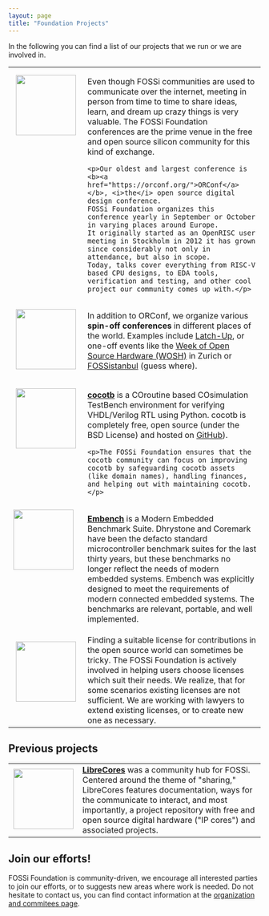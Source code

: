 ```yaml
---
layout: page
title: "Foundation Projects"
---
```


In the following you can find a list of our projects that we run or we
are involved in.

<table width="80%" align="center">
<tr>
  <td style="padding: 15px; vertical-align: top">
    <a href="https://orconf.org"><img src="/assets/orconf_logo.png" width="120px"></a>
  </td>
  <td>
    <p>Even though FOSSi communities are used to communicate over the internet, meeting in person from time to time to share ideas, learn, and dream up crazy things is very valuable.
    The FOSSi Foundation conferences are the prime venue in the free and open source silicon community for this kind of exchange.</p>

    <p>Our oldest and largest conference is <b><a href="https://orconf.org/">ORConf</a></b>, <i>the</i> open source digital design conference.
    FOSSi Foundation organizes this conference yearly in September or October in varying places around Europe.
    It originally started as an OpenRISC user meeting in Stockholm in 2012 it has grown since considerably not only in attendance, but also in scope.
    Today, talks cover everything from RISC-V based CPU designs, to EDA tools, verification and testing, and other cool project our community comes up with.</p>
  </td>
</tr>
<tr>
  <td style="padding: 15px; vertical-align: top">
    <img src="/latchup/images/latchupnoloc.png" width="120px">
  </td>
  <td>
    <p>In addition to ORConf, we organize various <b>spin-off conferences</b> in different places of the world.
    Examples include <a href="https://fossi-foundation.org/latchup/">Latch-Up</a>, or one-off events like the <a href="https://fossi-foundation.org/wosh/">Week of Open Source Hardware (WOSH)</a> in Zurich or <a href="https://fossi-foundation.org/fossistanbul/">FOSSistanbul</a> (guess where).</p>
  </td>
</tr>
<tr>
  <td style="padding: 15px; vertical-align: top">
    <img src="/assets/cocotb-logo.svg" width="120px">
  </td>
  <td>
    <p><b><a href="https://www.cocotb.org">cocotb</a></b> is a COroutine based COsimulation TestBench environment for verifying VHDL/Verilog RTL using Python.
    cocotb is completely free, open source (under the BSD License) and hosted on <a href="https://github.com/cocotb/cocotb">GitHub</a>).</p>

    <p>The FOSSi Foundation ensures that the cocotb community can focus on improving cocotb by safeguarding cocotb assets (like domain names), handling finances, and helping out with maintaining cocotb.</p>
  </td>
</tr>
<tr>
  <td style="padding: 10px; vertical-align: top">
    <a href="https://www.embench.org"><img src="/assets/embench_logo.png" width="120px" /></a>
  </td>
  <td>
    <p><b><a href="https://embench.org">Embench</a></b> is a Modern Embedded Benchmark Suite.
    Dhrystone and Coremark have been the defacto standard microcontroller benchmark suites for the last thirty years, but these benchmarks no longer reflect the needs of modern embedded systems.
    Embench was explicitly designed to meet the requirements of modern connected embedded systems.
    The benchmarks are relevant, portable, and well implemented.</p>
  </td>
</tr>
<tr>
  <td style="padding: 15px; vertical-align: top">
    <img src="/assets/licensing_logo.png" width="120px">
  </td>
  <td>
    Finding a suitable license for contributions in the open source world can sometimes be tricky.
    The FOSSi Foundation is actively involved in helping users choose licenses which suit their needs.
    We realize, that for some scenarios existing licenses are not sufficient.
    We are working with lawyers to extend existing licenses, or to create new one as necessary.
  </td>
</tr>
</table>

Previous projects
-----------------

<table>
<tr>
  <td style="padding: 10px; vertical-align: top">
    <a href="https://www.librecores.org"><img src="/assets/librecores_logo.png" width="120px" /></a>
  </td>
  <td>
    <b><a href="https://www.librecores.org">LibreCores</a></b> was a community hub for FOSSi.
    Centered around the theme of "sharing," LibreCores features documentation, ways for the communicate to interact, and most importantly, a project repository with free and open source digital hardware ("IP cores") and associated projects.
  </td>
</tr>
</table>

Join our efforts!
-----------------

FOSSi Foundation is community-driven, we encourage all interested parties to join our efforts, or to suggests new areas where work is needed.
Do not hesitate to contact us, you can find contact information at the [organization and commitees page](https://fossi-foundation.org/organization#committees).
